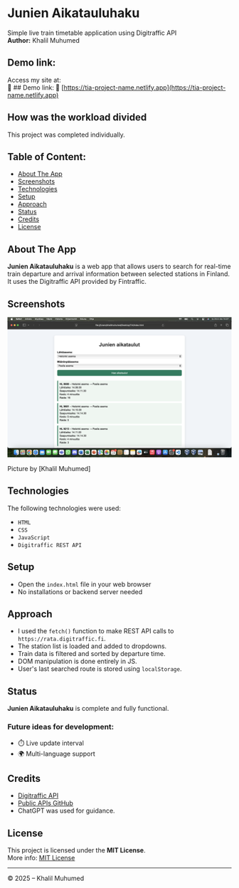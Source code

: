 # Junien Aikatauluhaku  
Simple live train timetable application using Digitraffic API  
**Author:** Khalil Muhumed

## Demo link:
Access my site at:  
🔗 ## Demo link:
🔗 [https://tia-project-name.netlify.app](https://tia-project-name.netlify.app)


## How was the workload divided
This project was completed individually.  

## Table of Content:

- [About The App](#about-the-app)
- [Screenshots](#screenshots)
- [Technologies](#technologies)
- [Setup](#setup)
- [Approach](#approach)
- [Status](#status)
- [Credits](#credits)
- [License](#license)

## About The App
**Junien Aikatauluhaku** is a web app that allows users to search for real-time train departure and arrival information between selected stations in Finland.  
It uses the Digitraffic API provided by Fintraffic.

## Screenshots
![Screenshot](./screenshot.png)

Picture by [Khalil Muhumed]

## Technologies
The following technologies were used:

- `HTML`
- `CSS`
- `JavaScript`
- `Digitraffic REST API`

## Setup

- Open the `index.html` file in your web browser
- No installations or backend server needed

## Approach
- I used the `fetch()` function to make REST API calls to `https://rata.digitraffic.fi`.
- The station list is loaded and added to dropdowns.
- Train data is filtered and sorted by departure time.
- DOM manipulation is done entirely in JS.
- User's last searched route is stored using `localStorage`.

## Status
**Junien Aikatauluhaku** is complete and fully functional.

### Future ideas for development:
- ⏱️ Live update interval
- 🌍 Multi-language support

## Credits
- [Digitraffic API](https://rata.digitraffic.fi)
- [Public APIs GitHub](https://github.com/public-apis/public-apis)
- ChatGPT was used for guidance.

## License
This project is licensed under the **MIT License**.  
More info: [MIT License](https://opensource.org/licenses/MIT)

---

© 2025 – Khalil Muhumed 
